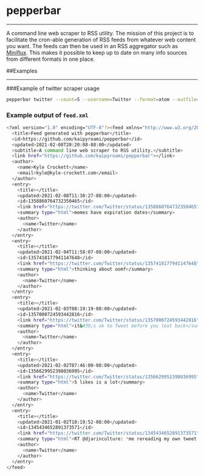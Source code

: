 # pepperbar

---

A command line web scraper to RSS utility.
The mission of this project is to facilitate the cron-able generation of RSS feeds from whatever web content you want.
The feeds can then be used in an RSS aggregator such as [Miniflux](https://miniflux.app/).
This makes it possible to keep up to date on many info sources from different formats in one place.

##Examples

---

###Example of twitter scraper usage

```bash
pepperbar twitter --count=5 --username=Twitter --format=atom --outfile=feed.xml
```

### Example output of ```feed.xml```
```bash
<?xml version="1.0" encoding="UTF-8"?><feed xmlns="http://www.w3.org/2005/Atom">
  <title>Feed generated with pepperbar</title>
  <id>https://github.com/kaipyroami/pepperbar</id>
  <updated>2021-02-08T20:20:08-08:00</updated>
  <subtitle>A command line web scraper to RSS utility.</subtitle>
  <link href="https://github.com/kaipyroami/pepperbar"></link>
  <author>
    <name>Kyle Crockett</name>
    <email>kyle@kyle-crockett.com</email>
  </author>
  <entry>
    <title></title>
    <updated>2021-02-08T11:30:27-08:00</updated>
    <id>1358860764732350465</id>
    <link href="https://twitter.com/Twitter/status/1358860764732350465" rel="alternate"></link>
    <summary type="html">memes have expiration dates</summary>
    <author>
      <name>Twitter</name>
    </author>
  </entry>
  <entry>
    <title></title>
    <updated>2021-02-04T11:58:07-08:00</updated>
    <id>1357418177941147648</id>
    <link href="https://twitter.com/Twitter/status/1357418177941147648" rel="alternate"></link>
    <summary type="html">thinking about oomf</summary>
    <author>
      <name>Twitter</name>
    </author>
  </entry>
  <entry>
    <title></title>
    <updated>2021-02-03T08:19:19-08:00</updated>
    <id>1357000724593442816</id>
    <link href="https://twitter.com/Twitter/status/1357000724593442816" rel="alternate"></link>
    <summary type="html">it&#39;s ok to Tweet before you text back</summary>
    <author>
      <name>Twitter</name>
    </author>
  </entry>
  <entry>
    <title></title>
    <updated>2021-02-02T07:46:00-08:00</updated>
    <id>1356629952398036995</id>
    <link href="https://twitter.com/Twitter/status/1356629952398036995" rel="alternate"></link>
    <summary type="html">5 likes is a lot</summary>
    <author>
      <name>Twitter</name>
    </author>
  </entry>
  <entry>
    <title></title>
    <updated>2021-01-02T10:19:52-08:00</updated>
    <id>1345434652891373571</id>
    <link href="https://twitter.com/Twitter/status/1345434652891373571" rel="alternate"></link>
    <summary type="html">RT @djarinculture: *me rereading my own tweet every time someone likes it* https://t.co/Q764BDICa9</summary>
    <author>
      <name>Twitter</name>
    </author>
  </entry>
</feed>
```
